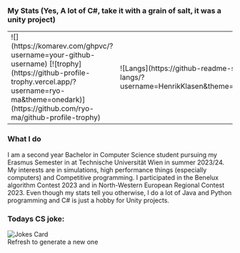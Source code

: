 
### My Stats (Yes, A lot of C#, take it with a grain of salt, it was a unity project)
<table border="0">
 <tr>
    <td>![](https://komarev.com/ghpvc/?username=your-github-username)
        [![trophy](https://github-profile-trophy.vercel.app/?username=ryo-ma&theme=onedark)](https://github.com/ryo-ma/github-profile-trophy)</td>
    <td>![Langs](https://github-readme-stats.vercel.app/api/top-langs/?username=HenrikKlasen&theme=tokyonight&langs_count=200) </td>
 </tr>
 
</table>




### What I do
I am a second year Bachelor in Computer Science student pursuing my Erasmus Semester in at Technische Universität Wien in summer 2023/24. My interests are in simulations, high performance things (especially computers) and Competitive programming. I participated in the Benelux algorithm Contest 2023 and in North-Western European Regional Contest 2023. 
Even though my stats tell you otherwise, I do a lot of Java and Python programming and C# is just a hobby for Unity projects.

### Todays CS joke:
![Jokes Card](https://readme-jokes.vercel.app/api?hideBorder) <br>
Refresh to generate a new one
